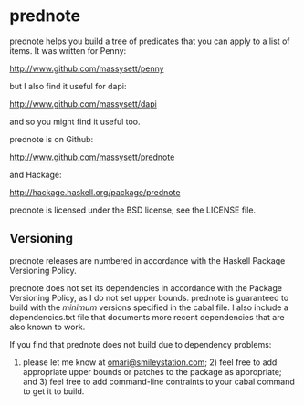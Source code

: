 # prednote

prednote helps you build a tree of predicates that you can apply to
a list of items.  It was written for Penny:

http://www.github.com/massysett/penny

but I also find it useful for dapi:

http://www.github.com/massysett/dapi

and so you might find it useful too.

prednote is on Github:

http://www.github.com/massysett/prednote

and Hackage:

http://hackage.haskell.org/package/prednote

prednote is licensed under the BSD license; see the LICENSE file.

## Versioning

prednote releases are numbered in accordance with the Haskell
Package Versioning Policy.

prednote does not set its dependencies in accordance with the
Package Versioning Policy, as I do not set upper bounds.  prednote
is guaranteed to build with the *minimum* versions specified in the
cabal file.  I also include a dependencies.txt file that
documents more recent dependencies that are also known to work.

If you find that prednote does not build due to dependency problems:
1) please let me know at omari@smileystation.com; 2) feel free to
add appropriate upper bounds or patches to the package as
appropriate; and 3) feel free to add command-line contraints to your
cabal command to get it to build.


